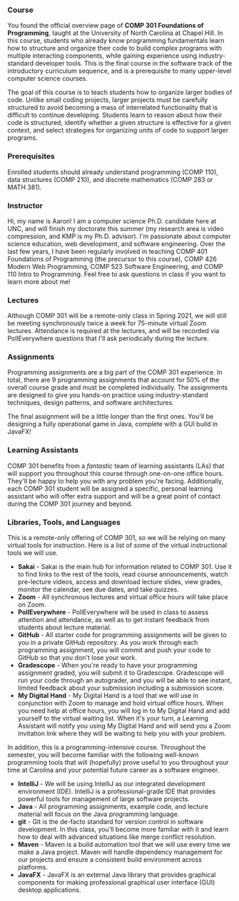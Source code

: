 ### Course

You found the official overview page of **COMP 301 Foundations of Programming**, taught at the University of North Carolina at Chapel Hill. In this course, students who already know programming fundamentals learn how to structure and organize their code to build complex programs with multiple interacting components, while gaining experience using industry-standard developer tools. This is the final course in the software track of the introductory curriculum sequence, and is a prerequisite to many upper-level computer science courses.

The goal of this course is to teach students how to organize larger bodies of code. Unlike small coding projects, larger projects must be carefully structured to avoid becoming a mass of interrelated functionality that is difficult to continue developing. Students learn to reason about how their code is structured, identify whether a given structure is effective for a given context, and select strategies for organizing units of code to support larger programs.

### Prerequisites

Enrolled students should already understand programming (COMP 110), data structures (COMP 210), and discrete mathematics (COMP 283 or MATH 381).

### Instructor

Hi, my name is Aaron! I am a computer science Ph.D. candidate here at UNC, and will finish my doctorate this summer (my research area is video compression, and KMP is my Ph.D. advisor). I'm passionate about computer science education, web development, and software engineering. Over the last few years, I have been regularly involved in teaching COMP 401 Foundations of Programming (the precursor to this course), COMP 426 Modern Web Programming, COMP 523 Software Engineering, and COMP 110 Intro to Programming. Feel free to ask questions in class if you want to learn more about me!

### Lectures

Although COMP 301 will be a remote-only class in Spring 2021, we will still be meeting synchronously twice a week for 75-minute virtual Zoom lectures. Attendance is required at the lectures, and will be recorded via PollEverywhere questions that I'll ask periodically during the lecture.

### Assignments

Programming assignments are a big part of the COMP 301 experience. In total, there are 9 programming assignments that account for 50% of the overall course grade and must be completed individually. The assignments are designed to give you hands-on practice using industry-standard techniques, design patterns, and software architectures.

The final assignment will be a little longer than the first ones. You'll be designing a fully operational game in Java, complete with a GUI build in JavaFX!

### Learning Assistants

COMP 301 benefits from a _fantastic_ team of learning assistants (LAs) that will support you throughout this course through one-on-one office hours. They'll be happy to help you with any problem you're facing. Additionally, each COMP 301 student will be assigned a specific, personal learning assistant who will offer extra support and will be a great point of contact during the COMP 301 journey and beyond.

### Libraries, Tools, and Languages

This is a remote-only offering of COMP 301, so we will be relying on many virtual tools for instruction. Here is a list of some of the virtual instructional tools we will use.

- **Sakai** - Sakai is the main hub for information related to COMP 301. Use it to find links to the rest of the tools, read course announcements, watch pre-lecture videos, access and download lecture slides, view grades, monitor the calendar, see due dates, and take quizzes.
- **Zoom** - All synchronous lectures and virtual office hours will take place on Zoom.
- **PollEverywhere** - PollEverywhere will be used in class to assess attention and attendance, as well as to get instant feedback from students about lecture material.
- **GitHub** - All starter code for programming assignments will be given to you in a private GitHub repository. As you work through each programming assignment, you will commit and push your code to GitHub so that you don't lose your work.
- **Gradescope** - When you're ready to have your programming assignment graded, you will submit it to Gradescope. Gradescope will run your code through an autograder, and you will be able to see instant, limited feedback about your submission including a submission score.
- **My Digital Hand** - My Digital Hand is a tool that we will use in conjunction with Zoom to manage and hold virtual office hours. When you need help at office hours, you will log in to My Digital Hand and add yourself to the virtual waiting list. When it's your turn, a Learning Assistant will notify you using My Digital Hand and will send you a Zoom invitation link where they will be waiting to help you with your problem.

In addition, this is a programming-intensive course. Throughout the semester, you will become familiar with the following well-known programming tools that will (hopefully) prove useful to you throughout your time at Carolina and your potential future career as a software engineer.

- **IntelliJ** - We will be using IntelliJ as our integrated development environment (IDE). IntelliJ is a professional-grade IDE that provides powerful tools for management of large software projects.
- **Java** - All programming assignments, example code, and lecture material will focus on the Java programming language.
- **git** - Git is the de-facto standard for version control in software development. In this class, you'll become more familiar with it and learn how to deal with advanced situations like merge conflict resolution.
- **Maven** - Maven is a build automation tool that we will use every time we make a Java project. Maven will handle dependency management for our projects and ensure a consistent build environment across platforms.
- **JavaFX** - JavaFX is an external Java library that provides graphical components for making professional graphical user interface (GUI) desktop applications.
